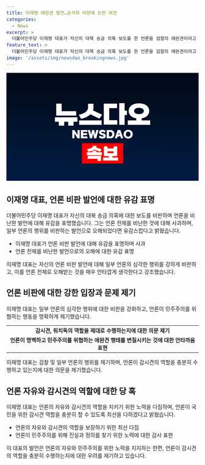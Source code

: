 ```yaml
---
title: 이재명 애완견 발언…손석희 비판에 논란 여전
categories:
  - News
excerpt: >
  더불어민주당 이재명 대표가 자신의 대북 송금 의혹 보도를 한 언론을 검찰의 애완견이라고 비판했다. 그러나 일부 언론의 명백하고 심각한 행태는 전체 언론에 대한 부당한 비판으로 오해되는 것에 유감을 표명했다. 또한, 검찰의 부당한 행위를 보도하는 것이 공정한 보도임을 강조했고, 언론의 자유를 보장하기 위해 최선을 다할 것을 약속했다.
feature_text: >
  더불어민주당 이재명 대표가 자신의 대북 송금 의혹 보도를 한 언론을 검찰의 애완견이라고 비판했다. 그러나 일부 언론의 명백하고 심각한 행태는 전체 언론에 대한 부당한 비판으로 오해되는 것에 유감을 표명했다. 또한, 검찰의 부당한 행위를 보도하는 것이 공정한 보도임을 강조했고, 언론의 자유를 보장하기 위해 최선을 다할 것을 약속했다.
image: '/assets/img/newsdao_breakingnews.jpg'
---
```


<p><img src="/assets/img/newsdao_breakingnews.jpg" alt="koreaapp 속보" /></p>

<h2 data-ke-size="size26">이재명 대표, 언론 비판 발언에 대한 유감 표명</h2>

<p data-ke-size="size16">더불어민주당 이재명 대표가 자신의 대북 송금 의혹에 대한 보도를 비판하며 언론을 비난한 발언에 대해 유감을 표명했습니다. 그는 언론 전체를 비난한 것에 대해 사과하며, 일부 언론의 행위를 비판하는 발언으로 오해되었다면 유감스럽다고 밝혔습니다.</p>

<ul>
  <li>이재명 대표가 언론 비판 발언에 대해 유감을 표명하며 사과</li>
  <li>언론 전체를 비난한 발언으로의 오해에 대한 유감 표명</li>
</ul>

<p data-ke-size="size16">이재명 대표는 자신의 언론 비판 발언에 대해 일부 언론의 심각한 행위를 강하게 비판하고, 이를 언론 전체로 오해받는 것을 매우 안타깝게 생각한다고 강조했습니다.</p>

<h2 data-ke-size="size26">언론 비판에 대한 강한 입장과 문제 제기</h2>

<p data-ke-size="size16">이재명 대표는 일부 언론의 심각한 행위에 대한 비판을 강화하고, 언론이 민주주의를 위협하는 행동을 명확하게 제기했습니다.</p>

<table>
  <tr>
    <td style="text-align: center; height: 17px;"><b>감시견, 워치독의 역할을 제대로 수행하는지에 대한 의문 제기</b></td>
  </tr>
  <tr>
    <td style="text-align: center; height: 17px;"><b>언론이 명백하고 민주주의를 위협하는 애완견 행태를 변질시키는 것에 대한 안타까움 표현</b></td>
  </tr>
</table>

<p data-ke-size="size16">이재명 대표는 검찰 및 일부 언론의 행위를 제기하며, 언론이 감시견의 역할을 충분히 수행하고 있는지에 대한 의문을 제기했습니다.</p>

<h2 data-ke-size="size26">언론 자유와 감시견의 역할에 대한 당 혹</h2>

<p data-ke-size="size16">이재명 대표는 언론의 자유와 감시견의 역할을 지키기 위한 노력을 다짐하며, 언론이 국민을 위한 감시견 역할을 충분히 할 수 있도록 최선을 다하겠다고 밝혔습니다.</p>

<ul>
  <li>언론의 자유와 감시견의 역할을 보장하기 위한 최선 다짐</li>
  <li>언론이 민주주의를 위해 진실과 정의를 찾기 위한 노력에 대한 감사 표현</li>
</ul>

<p data-ke-size="size16">이 대표의 발언은 언론의 자유와 민주주의를 위한 노력을 지지하는 한편, 언론이 감시견의 역할을 충분히 수행하는지에 대한 우려를 제기하고 있습니다.</p>

